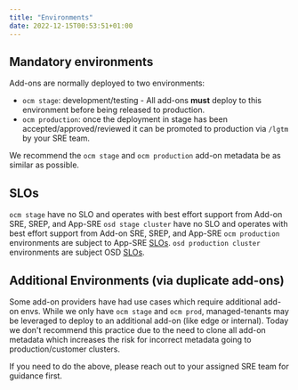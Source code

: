 ```yaml
---
title: "Environments"
date: 2022-12-15T00:53:51+01:00
---
```


## Mandatory environments

Add-ons are normally deployed to two environments:

- `ocm stage`: development/testing - All add-ons **must** deploy to this environment before being released to production.
- `ocm production`: once the deployment in stage has been accepted/approved/reviewed it can be promoted to production via `/lgtm` by your SRE team.


We recommend the `ocm stage` and `ocm production` add-on metadata be as similar as possible.

## SLOs

`ocm stage` have no SLO and operates with best effort support from Add-on SRE, SREP, and App-SRE
`osd stage cluster` have no SLO and operates with best effort support from Add-on SRE, SREP, and App-SRE
`ocm production` environments are subject to App-SRE [SLOs](https://gitlab.cee.redhat.com/app-sre/contract/-/blob/master/README.md#appsre-service-level-objectives).
`osd production cluster` environments are subject OSD [SLOs](https://source.redhat.com/groups/public/openshiftplatformsre/wiki/faq_openshift_dedicated_service_level_objectives).

## Additional Environments (via duplicate add-ons)
Some add-on providers have had use cases which require additional add-on envs. While we only have `ocm stage` and `ocm prod`,
managed-tenants may be leveraged to deploy to an additional add-on (like edge or internal). Today we don't recommend
this practice due to the need to clone all add-on metadata which increases the risk for incorrect metadata going to
production/customer clusters.

If you need to do the above, please reach out to your assigned SRE team for guidance first.
